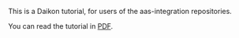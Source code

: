 This is a Daikon tutorial, for users of the aas-integration repositories.

You can read the tutorial in [PDF](demo.pdf).
